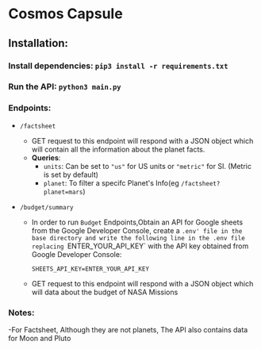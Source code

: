 # Cosmos Capsule

## Installation:
### Install dependencies: `pip3 install -r requirements.txt` 
### Run the API: `python3 main.py`
### Endpoints:
* `/factsheet` 
	* GET request to this endpoint will respond with a JSON object which will contain all the information about the planet facts.
	* **Queries**: 
		* `units`: Can be set to `"us"` for US units or `"metric"` for SI. (Metric is set by default)
		* `planet`: To filter a specifc Planet's Info(eg `/factsheet?planet=mars`)

* `/budget/summary` 
	* In order to run `Budget` Endpoints,Obtain an API for Google sheets from the Google Developer Console,
	 	create a `.env' file in the base directory and write the following line in the .env file replacing
		 `ENTER_YOUR_API_KEY` with the API key obtained from Google Developer Console:
		 
        `SHEETS_API_KEY=ENTER_YOUR_API_KEY`

	* GET request to this endpoint will respond with a JSON object which will data about the budget of NASA Missions
	

### Notes:
-For Factsheet, Although they are not planets, The API also contains data for Moon and Pluto

